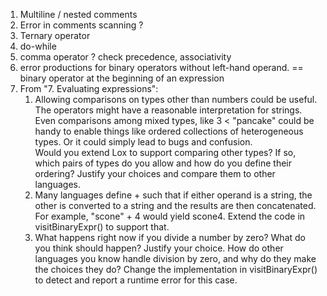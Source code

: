 1. Multiline / nested comments
2. Error in comments scanning ?
3. Ternary operator
4. do-while
5. comma operator ? check precedence, associativity
6. error productions for binary operators without left-hand operand. == binary operator at the beginning of an
   expression
7. From "7. Evaluating expressions":
    1. Allowing comparisons on types other than numbers could be useful. The operators might have a reasonable
       interpretation
       for strings. Even comparisons among mixed types, like 3 < "pancake" could be handy to enable things like ordered
       collections of heterogeneous types. Or it could simply lead to bugs and confusion.  
       Would you extend Lox to support comparing other types? If so, which pairs of types do you allow and how do you
       define their ordering? Justify your choices and compare them to other languages.
    2. Many languages define + such that if either operand is a string, the other is converted to a string and the
       results are then concatenated. For example, "scone" + 4 would yield scone4. Extend the code in visitBinaryExpr()
       to support that.
    3. What happens right now if you divide a number by zero? What do you think should happen? Justify your choice. How
       do other languages you know handle division by zero, and why do they make the choices they do?
       Change the implementation in visitBinaryExpr() to detect and report a runtime error for this case.
